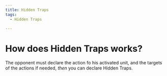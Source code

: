 ```yaml
---
title: Hidden Traps
tags:
  - Hidden Traps
  
---
```


# How does Hidden Traps works?

The opponent must declare the action fo his activated unit, and the targets of the actions if needed, *then* you can declare Hidden Traps.

